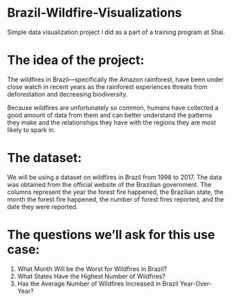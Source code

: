 # Brazil-Wildfire-Visualizations

Simple data visualization project I did as a part of a training program at Shai. 

# The idea of the project:
The wildfires in Brazil—specifically the Amazon rainforest, have been under close watch in recent years as the rainforest experiences threats from deforestation and decreasing biodiversity. 

Because wildfires are unfortunately so common, humans have collected a good amount of data from them and can better understand the patterns they make and the relationships they have with the regions they are most likely to spark in.

# The dataset:
We will be using a dataset on wildfires in Brazil from 1998 to 2017. The data was obtained from the official website of the Brazilian government.
The columns represent the year the forest fire happened, the Brazilian state, the month the forest fire happened, the number of forest fires reported, and the date they were reported. 

# The questions we’ll ask for this use case:
1. What Month Will be the Worst for Wildfires in Brazil?
2. What States Have the Highest Number of Wildfires?
3. Has the Average Number of Wildfires Increased in Brazil Year-Over-Year?
